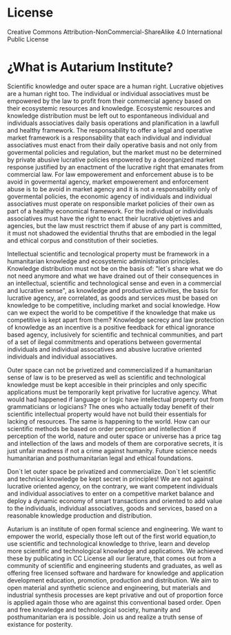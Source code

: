 # License

Creative Commons Attribution-NonCommercial-ShareAlike 4.0 International Public License

# ¿What is Autarium Institute?

Scientific knowledge and outer space are a human right. Lucrative objetives are a human right too. The individual or individual associatives must be empowered by the law to profit from their commercial agency based on their ecosystemic resources and knowledge. Ecosystemic resources and knowledge distribution must be left out to espontaneous individual and individuals associatives daily basis operations and planification in a lawfull and healthy framework. The responsability to offer a legal and operative market framework is a responsability that each individual and individual associatives must enact from their daily operative basis and not only from govermental policies and regulation, but the market must no be determined by private abusive lucrative policies enpowered by a deorganized market response justified by an enactment of the lucrative right that emanates from commercial law. For law empowerement and enforcement abuse is to be avoid in govermental agency, market empowerement and enforcement abuse is to be avoid in market agency and it is not a responsability only of govermental policies, the economic agency of individuals and individual associatives must operate on responsible market policies of their own as part of a healthy economical framework. For the individual or individuals associatives must have the right to enact their lucrative objetives and agencies, but the law must resctrict them if abuse of any part is committed, it must not shadowed the evidential thruths that are embodied in the legal and ethical corpus and constitution of their societies.

Intellectual scientific and tecnological property must be framework in a humanitarian knowledge and ecosystemic administration principles. Knowledge distribution must not be on the basis of: "let´s share what we do not need anymore and what we have drained out of their consequences in an intellectual, scientific and technological sense and even in a commercial and lucrative sense", as knowledge and productive activities, the basis for lucrative agency, are correlated, as goods and services must be based on knowledge to be competitive, including market and social knowledge. How can we expect the world to be competitive if the knowledge that make us competitive is kept apart from them? Knowledge secrecy and law protection of knowledge as an incentive is a positive feedback for ethical ignorance based agency, inclusively for scientific and technical communities, and part of a set of ilegal commitments and operations between govermental individuals and individual assocatives and abusive lucrative oriented individuals and individual associatives.

Outer space can not be privetized and commercialized if a humanitarian sense of law is to be preserved as well as scientific and technological knowledge must be kept accesible in their principles and only specific applications must be temporarily kept privative for lucrative agency. What would had happened if language or logic have intellectual property out from grammaticians or logicians? The ones who actually today benefit of their scientific intellectual property would have not build their essentials for lacking of resources. The same is happening to the world. How can our scientific methods be based on order perception and intellection if perception of the world, nature and outer space or universe has a price tag and intellection of the laws and models of them are corporative secrets, it is just unfair madness if not a crime against humanity. Future science needs humanitarian and posthumanitarian legal and ethical foundations.

Don´t let outer space be privatized and commercialize. Don´t let scientific and technical knowledge be kept secret in principles! We are not against lucrative oriented agency, on the contrary, we want competent individuals and individual associatives to enter on a competitive market balance and deploy a dynamic economy of smart transactions and oriented to add value to the individuals, individual associatives, goods and services, based on a reasonable knowledge production and distribution.

Autarium is an institute of open formal science and engineering. We want to empower the world, especially those left out of the first world equation,to use scientific and technological knowledge to thrive, learn and develop more scientific and technological knowledge and applications. We achieved these by publicating in CC License all our lierature, that comes out from a community of scientific and engineering students and graduates, as well as offering free licensed software and hardware for knowledge and application development education, promotion, production and distribution. We aim to open material and synthetic science and engineering, but materials and industrial synthesis processes are kept privative and out of proportion force is applied again those who are against this conventional based order. Open and free knowledge and technological society, humanity and posthumanitarian era is possible. Join us and realize a truth sense of existance for posterity.
